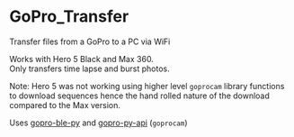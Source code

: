 # GoPro_Transfer
Transfer files from a GoPro to a PC via WiFi

Works with Hero 5 Black and Max 360.  
Only transfers time lapse and burst photos.

Note: Hero 5 was not working using higher level `goprocam` library functions to download sequences hence the hand rolled nature of the download compared to the Max version.

Uses [gopro-ble-py](https://github.com/roballey?tab=stars#:~:text=KonradIT%20/%20gopro%2Dble%2Dpy) and [gopro-py-api](https://github.com/KonradIT/gopro-py-api) (`goprocam`)
